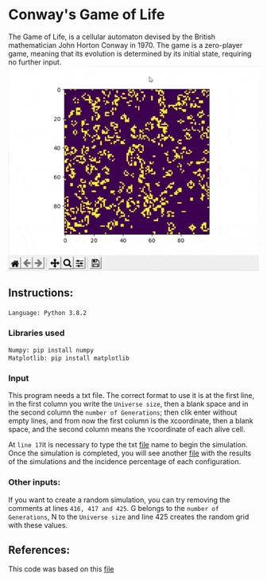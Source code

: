 # Conway's Game of Life 

The Game of Life, is a cellular automaton devised by the British mathematician John Horton Conway in 1970. The game is a zero-player game, meaning that its evolution is determined by its initial state, requiring no further input.
![image](https://github.com/majohdezo/ConwayGoL/blob/master/Files/GoL_Sim.gif)

## Instructions:

`Language: Python 3.8.2`

### Libraries used
```
Numpy: pip install numpy
Matplotlib: pip install matplotlib
```

### Input
This program needs a txt file.  The correct format to use it is at the first line, in the first column you write the `Universe size`, then a blank space and in the second column the `number of Generations`; then clik enter without empty lines, and from now the first column is the `X`coordinate, then a blank space, and the second column means the `Y`coordinate of each alive cell.

At `line 17`it is necessary to type the txt [file](https://github.com/majohdezo/ConwayGoL/blob/master/Test.txt)  name to begin the simulation. Once the simulation is completed, you will see another [file](https://github.com/majohdezo/ConwayGoL/blob/master/Results.txt) with the results of the simulations and the incidence percentage of each configuration.

### Other inputs:
If you want to create a random simulation, you can try removing the comments at lines `416, 417 and 425`. G belongs to the `number of Generations`, N to the `Universe size` and line 425 creates the random grid with these values.

## References:
This code was based on this [file](https://github.com/gcastillo56/com139-class/blob/master/GoL/conway.py) 
